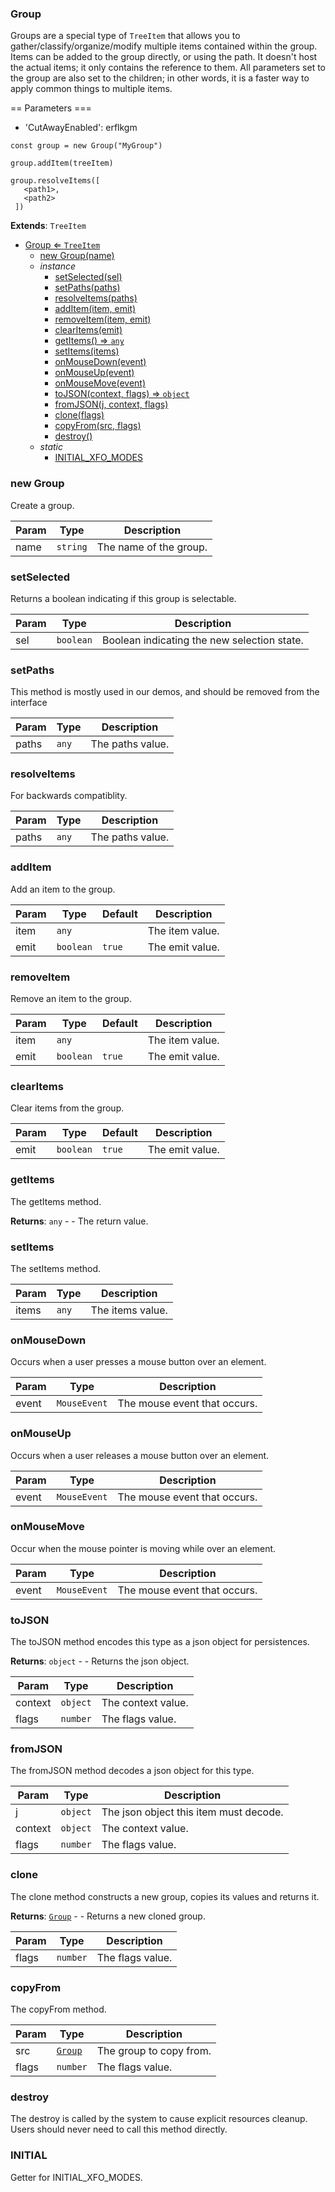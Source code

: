 <a name="Group"></a>

### Group 
Groups are a special type of `TreeItem` that allows you to gather/classify/organize/modify
multiple items contained within the group. Items can be added to the group directly, or using
the path. It doesn't host the actual items; it only contains the reference to them. All
parameters set to the group are also set to the children; in other words, it is a faster way
to apply common things to multiple items.

== Parameters ===
- 'CutAwayEnabled': erflkgm

```
const group = new Group("MyGroup")
```

```
group.addItem(treeItem)
```

```
group.resolveItems([
   <path1>,
   <path2>
 ])
```


**Extends**: <code>TreeItem</code>  

* [Group ⇐ <code>TreeItem</code>](#Group)
    * [new Group(name)](#new-Group)
    * _instance_
        * [setSelected(sel)](#setSelected)
        * [setPaths(paths)](#setPaths)
        * [resolveItems(paths)](#resolveItems)
        * [addItem(item, emit)](#addItem)
        * [removeItem(item, emit)](#removeItem)
        * [clearItems(emit)](#clearItems)
        * [getItems() ⇒ <code>any</code>](#getItems)
        * [setItems(items)](#setItems)
        * [onMouseDown(event)](#onMouseDown)
        * [onMouseUp(event)](#onMouseUp)
        * [onMouseMove(event)](#onMouseMove)
        * [toJSON(context, flags) ⇒ <code>object</code>](#toJSON)
        * [fromJSON(j, context, flags)](#fromJSON)
        * [clone(flags)](#clone)
        * [copyFrom(src, flags)](#copyFrom)
        * [destroy()](#destroy)
    * _static_
        * [INITIAL_XFO_MODES](#INITIAL_XFO_MODES)

<a name="new_Group_new"></a>

### new Group
Create a group.


| Param | Type | Description |
| --- | --- | --- |
| name | <code>string</code> | The name of the group. |

<a name="Group+setSelected"></a>

### setSelected
Returns a boolean indicating if this group is selectable.



| Param | Type | Description |
| --- | --- | --- |
| sel | <code>boolean</code> | Boolean indicating the new selection state. |

<a name="Group+setPaths"></a>

### setPaths
This method is mostly used in our demos,
and should be removed from the interface



| Param | Type | Description |
| --- | --- | --- |
| paths | <code>any</code> | The paths value. |

<a name="Group+resolveItems"></a>

### resolveItems
For backwards compatiblity.



| Param | Type | Description |
| --- | --- | --- |
| paths | <code>any</code> | The paths value. |

<a name="Group+addItem"></a>

### addItem
Add an item to the group.



| Param | Type | Default | Description |
| --- | --- | --- | --- |
| item | <code>any</code> |  | The item value. |
| emit | <code>boolean</code> | <code>true</code> | The emit value. |

<a name="Group+removeItem"></a>

### removeItem
Remove an item to the group.



| Param | Type | Default | Description |
| --- | --- | --- | --- |
| item | <code>any</code> |  | The item value. |
| emit | <code>boolean</code> | <code>true</code> | The emit value. |

<a name="Group+clearItems"></a>

### clearItems
Clear items from the group.



| Param | Type | Default | Description |
| --- | --- | --- | --- |
| emit | <code>boolean</code> | <code>true</code> | The emit value. |

<a name="Group+getItems"></a>

### getItems
The getItems method.


**Returns**: <code>any</code> - - The return value.  
<a name="Group+setItems"></a>

### setItems
The setItems method.



| Param | Type | Description |
| --- | --- | --- |
| items | <code>any</code> | The items value. |

<a name="Group+onMouseDown"></a>

### onMouseDown
Occurs when a user presses a mouse button over an element.



| Param | Type | Description |
| --- | --- | --- |
| event | <code>MouseEvent</code> | The mouse event that occurs. |

<a name="Group+onMouseUp"></a>

### onMouseUp
Occurs when a user releases a mouse button over an element.



| Param | Type | Description |
| --- | --- | --- |
| event | <code>MouseEvent</code> | The mouse event that occurs. |

<a name="Group+onMouseMove"></a>

### onMouseMove
Occur when the mouse pointer is moving  while over an element.



| Param | Type | Description |
| --- | --- | --- |
| event | <code>MouseEvent</code> | The mouse event that occurs. |

<a name="Group+toJSON"></a>

### toJSON
The toJSON method encodes this type as a json object for persistences.


**Returns**: <code>object</code> - - Returns the json object.  

| Param | Type | Description |
| --- | --- | --- |
| context | <code>object</code> | The context value. |
| flags | <code>number</code> | The flags value. |

<a name="Group+fromJSON"></a>

### fromJSON
The fromJSON method decodes a json object for this type.



| Param | Type | Description |
| --- | --- | --- |
| j | <code>object</code> | The json object this item must decode. |
| context | <code>object</code> | The context value. |
| flags | <code>number</code> | The flags value. |

<a name="Group+clone"></a>

### clone
The clone method constructs a new group,
copies its values and returns it.


**Returns**: [<code>Group</code>](#Group) - - Returns a new cloned group.  

| Param | Type | Description |
| --- | --- | --- |
| flags | <code>number</code> | The flags value. |

<a name="Group+copyFrom"></a>

### copyFrom
The copyFrom method.



| Param | Type | Description |
| --- | --- | --- |
| src | [<code>Group</code>](#Group) | The group to copy from. |
| flags | <code>number</code> | The flags value. |

<a name="Group+destroy"></a>

### destroy
The destroy is called by the system to cause explicit resources cleanup.
Users should never need to call this method directly.


<a name="Group.INITIAL_XFO_MODES"></a>

### INITIAL
Getter for INITIAL_XFO_MODES.


